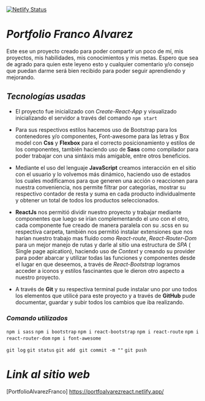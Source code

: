 [![Netlify Status](https://api.netlify.com/api/v1/badges/84d6deb7-5425-4a47-8306-d45198f1af0c/deploy-status)](https://app.netlify.com/sites/portfoalvarezreact/deploys)
# ***Portfolio Franco Alvarez***
Este ese un proyecto creado para poder compartir un poco de mí, mis proyectos, mis habilidades, mis conocimientos y mis metas.
Espero que sea de agrado para quien este leyeno esto y cualquier comentario y/o consejo que puedan darme será bien recibido para poder seguir aprendiendo y mejorando.
## ***Tecnologías usadas***
* El proyecto fue inicializado con *Create-React-App* y visualizado inicializando el servidor a través del comando ```npm start```

* Para sus respectivos estilos hacemos uso de Bootstrap para los contenedores y/o componentes, Font-awesome para las letras y Box model con **Css** y **Flexbox** para el correcto posicionamiento y estilos de los componentes, también haciendo uso de **Sass** como compilador para poder trabajar con una sintáxis más amigable, entre otros beneficios.

* Mediante el uso del lenguaje **JavaScript** creamos interacción en el sitio con el usuario y lo volvemos más dinámico, haciendo uso de estados los cuales modificamos para que generen una acción o reaccionen para nuestra conveniencia, nos permite filtrar por categorías, mostrar su respectivo contador de resta y suma en cada producto individualmente y obtener un total de todos los productos seleccionados. 

* **ReactJs** nos permitió dividir nuestro proyecto y trabajar mediante componentes que luego se irían complementando el uno con el otro, cada componente fue creado de manera paralela con su .scss en su respectiva carpeta, también nos permitió instalar extensiones que nos harían nuestro trabajo mas fluído como *React-route*, *React-Router-Dom* para un mejor manejo de rutas y darle al sitio una estructura de *SPA* ( Single page apication),  haciendo uso de *Context* y creando su provider para poder abarcar y utilizar todas las funciones y componentes desde el lugar en que deseemos, a través de *React-Bootstrap* logramos acceder a iconos y estilos fascinantes que le dieron otro aspecto a nuestro proyecto.

* A través de **Git** y su respectiva terminal pude instalar uno por uno todos los elementos que utilicé para este proyecto y a través de **GitHub** pude documentar, guardar y subir todos los cambios que iba realizando. 

### ***Comando utilizados***

 ```npm i sass```
 ```npm i bootstrap```
 ```npm i react-bootstrap```
 ```npm i react-route```
 ```npm i react-router-dom```
 ```npm i font-awesome```

 ```git log```
 ```git status```
 ```git add ```
 ```git commit -m ""```
 ```git push```

# ***Link al sitio web***
 [PortfolioAlvarezFranco] https://portfoalvarezreact.netlify.app/
